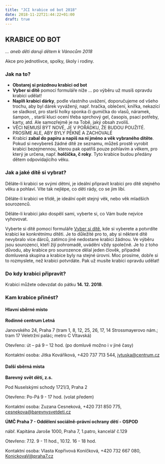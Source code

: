 ```yaml
---
title: "JCI krabice od bot 2018"
date: 2018-11-22T21:44:22+01:00
draft: true
---
```


## KRABICE OD BOT

_... aneb děti darují dětem k Vánocům 2018_

Akce pro jednotlivce, spolky, školy i rodiny.

### Jak na to?

 * **Obstarej si prázdnou krabici od bot**
 * **Vyber si dítě** pomocí formuláře níže ... po výběru už musíš opravdu krabici udělat!
 *  **Naplň krabici dárky**, podle vlastního uvážení, doporučujeme od všeho trochu, aby byl dárek vyvážený, např. hračka, oblečení, knířka, nekazící se sladkost, pro starší holky sponka či gumička do vlasů, náramek, šampon, , starší kluci ocení třeba sprchový gel, časopis, psací potřeby, karty, atd. Ale samozřejmě je na Tobě, jaký obsah zvolíš.
 *  VĚCI NEMUSÍ BÝT NOVÉ, JE V POŘÁDKU, ŽE BUDOU POUŽITÉ. PROSÍME ALE, ABY BYLY PĚKNÉ A ZACHOVALÉ
 *  Krabici **zabal do papíru a napiš na ni jméno a věk vybraného dítěte**. Pokud si nevybereš žádné dítě ze seznamu, můžeš prostě vyrobit krabici bezejmennou, kterou pak opatříš pouze pohlavím a věkem, pro který je určena, např. **holčička, č roky**. Tyto krabice budou předány dětem odpovídajícího věku.

### Jak a jaké dítě si vybrat?

Děláte-li krabici se svými dětmi, je ideální připravit krabici pro dítě stejného věku a pohlaví. Víte tak nejlépe, co děti rády, co se jim líbí.

Děláte-li krabici ve třídě, je ideální opět stejný věk, nebo věk mladších sourozenců. 

Děláte-li krabici jako dospělí sami, vyberte si, co Vám bude nejvíce vyhovovat. 

Vyberte si dítě pomocí formuláře [Vyber si dítě](/vyber-si-dite/), kde si vyberete a potvrdíte krabici ke konkrétnímu dítěti. Je to důležité pro to, aby si některé dítě nevybralo více dárců, zatímco jiné nedostane krabici žádnou. Ve výběru jsou sourozenci, kteří žijí pohromadě, uváděni vždy společně. Je to z toho důvodu, aby krabice pro sourozence dělal jeden člověk, případně domluvená skupina a krabice byly na stejné úrovni. Moc prosíme, dobře si to rozmyslete, než krabici potvrdáte. Pak už musíte krabici opravdu udělat!

### Do kdy krabici připravit?

Krabici můžete odevzdat do pátku **14. 12. 2018**.

### Kam krabice přinést?

#### Hlavní sběrné místo

**Rodinné centrum Letná**

Janovského 24, Praha 7 (tram 1, 8, 12, 25, 26, 17, 14 Strossmayerovo nám.; tram 17 Veletržní palác; metro C Vltavská) 

Otevřeno: út – pá 9 – 12 hod. (po domluvě možno i v jiné časy) 

Kontaktní osoba: Jitka Kováříková, +420 737 713 544, jytuska@centrum.cz 

#### Další sběrná místa

**Barevný svět dětí, z.s.**

Pod Nuselskými schody 1721/3, Praha 2 

Otevřeno: Po-Pá 9 - 17 hod. (volat předem) 

Kontaktní osoba: Zuzana Cesneková, +420 731 850 775, cesnekova@barevnysvetdeti.cz

**ÚMČ Praha 7 - Oddělení sociálně-právní ochrany dětí - OSPOD**

nábř. Kapitána Jaroše 1000, Praha 7, 1.patro, kancelář č.129 

Otevřeno: 7.12. 9 - 11 hod., 10.12. 16 - 18 hod. 

Kontaktní osoba: Vlasta Kopřivová Koníčková, +420 732 667 080, KonickovaV@praha7.cz 
